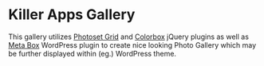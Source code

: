 Killer Apps Gallery
==================

This gallery utilizes [Photoset Grid](http://stylehatch.github.io/photoset-grid/#demo-lightbox) and [Colorbox](https://github.com/jackmoore/colorbox) jQuery plugins as well as [Meta Box](http://www.deluxeblogtips.com/meta-box/) WordPress plugin to create nice looking Photo Gallery which may be further displayed within (eg.) WordPress theme.

